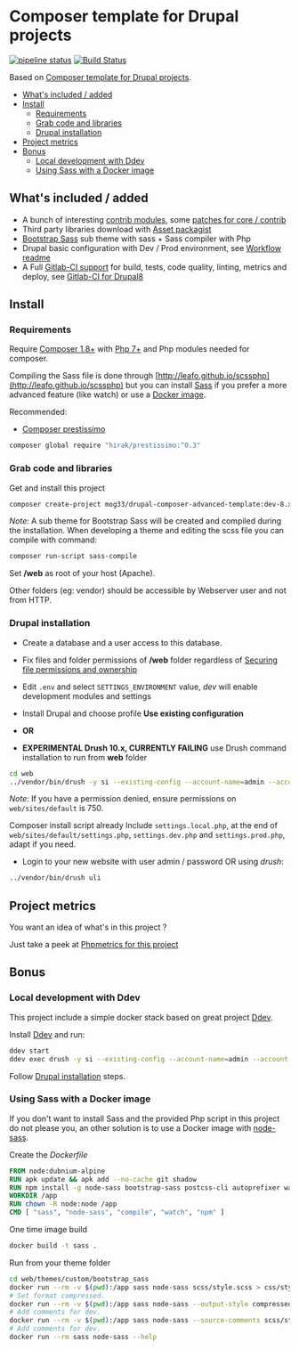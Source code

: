 # Composer template for Drupal projects

[![pipeline status](https://gitlab.com/mog33/drupal-composer-advanced-template/badges/8.x-dev/pipeline.svg)](https://gitlab.com/mog33/drupal-composer-advanced-template/commits/8.x-dev)
[![Build Status](https://travis-ci.org/Mogtofu33/drupal-composer-advanced-template.svg?branch=8.x-dev)](https://travis-ci.org/Mogtofu33/drupal-composer-advanced-template)

Based on [Composer template for Drupal projects](https://github.com/drupal-composer/drupal-project).

- [What's included / added](#whats-included--added)
- [Install](#install)
  - [Requirements](#requirements)
  - [Grab code and libraries](#grab-code-and-libraries)
  - [Drupal installation](#drupal-installation)
- [Project metrics](#project-metrics)
- [Bonus](#bonus)
  - [Local development with Ddev](#local-development-with-ddev)
  - [Using Sass with a Docker image](#using-sass-with-a-docker-image)

## What's included / added

- A bunch of interesting [contrib modules](./composer.json#L47), some [patches for core / contrib](./composer.json#L271)
- Third party libraries download with [Asset packagist](https://asset-packagist.org)
- [Bootstrap Sass](https://www.drupal.org/project/bootstrap) sub theme with sass + Sass compiler with Php
- Drupal basic configuration with Dev / Prod environment, see [Workflow readme](config/README.md)
- A Full [Gitlab-CI support](https://gitlab.com/mog33/gitlab-ci-drupal) for build, tests, code quality, linting, metrics and deploy, see [Gitlab-CI for Drupal8](https://gitlab.com/mog33/gitlab-ci-drupal)

## Install

### Requirements

Require [Composer 1.8+](https://getcomposer.org) with [Php 7+](http://php.net/) and Php modules needed for composer.

Compiling the Sass file is done through [http://leafo.github.io/scssphp](http://leafo.github.io/scssphp) but you can install [Sass](https://sass-lang.com/install) if you prefer a more advanced feature (like watch) or use a [Docker image](#using-sass-with-a-docker-image).

Recommended:

- [Composer prestissimo](https://github.com/hirak/prestissimo)

```bash
composer global require "hirak/prestissimo:^0.3"
```

### Grab code and libraries

Get and install this project

```bash
composer create-project mog33/drupal-composer-advanced-template:dev-8.x-dev drupal --stability dev --no-interaction
```

_Note_: A sub theme for Bootstrap Sass will be created and compiled during the
installation. When developing a theme and editing the scss file you can compile
with command:

```bash
composer run-script sass-compile
```

Set **/web** as root of your host (Apache).

Other folders (eg: vendor) should be accessible by Webserver user and not from HTTP.

### Drupal installation

- Create a database and a user access to this database.

- Fix files and folder permissions of **/web** folder regardless of [Securing file permissions and ownership](https://www.drupal.org/node/244924)

- Edit `.env` and select `SETTINGS_ENVIRONMENT` value, _dev_ will enable development modules and settings

- Install Drupal and choose profile **Use existing configuration**

- **OR**

- **EXPERIMENTAL Drush 10.x, CURRENTLY FAILING** use Drush command installation to run from **web** folder

```bash
cd web
../vendor/bin/drush -y si --existing-config --account-name=admin --account-pass=password
```

_Note_: If you have a permission denied, ensure permissions on `web/sites/default` is 750.

Composer install script already Include `settings.local.php`, at the end of `web/sites/default/settings.php`, `settings.dev.php` and `settings.prod.php`, adapt if you need.

- Login to your new website with user admin / password OR using _drush_:

```bash
../vendor/bin/drush uli
```

## Project metrics

You want an idea of what's in this project ?

Just take a peek at [Phpmetrics for this project](https://mog33.gitlab.io/-/drupal-composer-advanced-template/-/jobs/265433512/artifacts/reports/phpmetrics/index.html)

## Bonus

### Local development with Ddev

This project include a simple docker stack based on great project [Ddev](https://ddev.readthedocs.io/en/latest/).

Install [Ddev](https://ddev.readthedocs.io/en/latest/#installation) and run:

```bash
ddev start
ddev exec drush -y si --existing-config --account-name=admin --account-pass=password
```

Follow [Drupal installation](#drupal-installation) steps.

### Using Sass with a Docker image

If you don't want to install Sass and the provided Php script in this project do not please you, an other solution is to use a Docker image with [node-sass](https://github.com/sass/node-sass).

Create the _Dockerfile_

```dockerfile
FROM node:dubnium-alpine
RUN apk update && apk add --no-cache git shadow
RUN npm install -g node-sass bootstrap-sass postcss-cli autoprefixer watch --unsafe-perm
WORKDIR /app
RUN chown -R node:node /app
CMD [ "sass", "node-sass", "compile", "watch", "npm" ]
```

One time image build

```bash
docker build -t sass .
```

Run from your theme folder

```bash
cd web/themes/custom/bootstrap_sass
docker run --rm -v $(pwd):/app sass node-sass scss/style.scss > css/style.css
# Set format compressed.
docker run --rm -v $(pwd):/app sass node-sass --output-style compressed scss/style.scss > css/style.css
# Add comments for dev.
docker run --rm -v $(pwd):/app sass node-sass --source-comments scss/style.scss > css/style.css
# Add comments for dev.
docker run --rm sass node-sass --help
```
